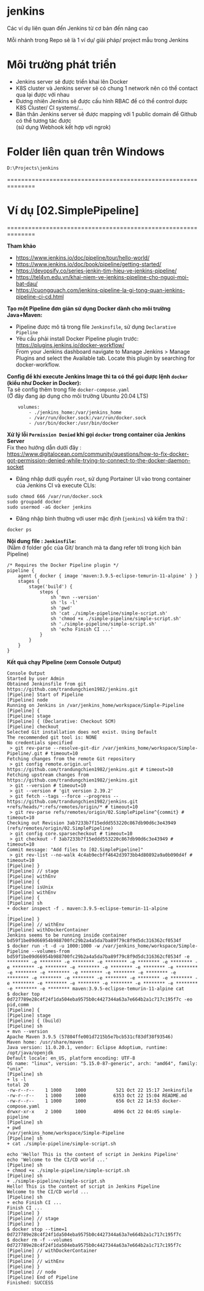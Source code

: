 
# jenkins
Các ví dụ liên quan đến Jenkins từ cơ bản đến nâng cao

Mỗi nhánh trong Repo sẽ là 1 ví dụ/ giải pháp/ project mẫu trong Jenkins

# Môi trường phát triển
- Jenkins server sẽ được triển khai lên Docker
- K8S cluster và Jenkins server sẽ có chung 1 network nên có thể contact qua lại được với nhau
- Đương nhiên Jenkins sẽ được cấu hình RBAC để có thể control được K8S Cluster/ CI systems/...
- Bản thân Jenkins server sẽ được mapping với 1 public domain để Github có thể tương tác được
<br>(sử dụng Webhook kết hợp với ngrok)

# Folder liên quan trên Windows
```
D:\Projects\jenkins
```
==============================================================
# Ví dụ [02.SimplePipeline]
==============================================================

**Tham khảo**
- https://www.jenkins.io/doc/pipeline/tour/hello-world/
- https://www.jenkins.io/doc/book/pipeline/getting-started/
- https://devopsify.co/series-jenkin-tim-hieu-ve-jenkins-pipeline/
- https://tel4vn.edu.vn/khai-niem-ve-jenkins-pipeline-cho-nguoi-moi-bat-dau/
- https://cuongquach.com/jenkins-pipeline-la-gi-tong-quan-jenkins-pipeline-ci-cd.html

**Tạo một Pipeline đơn giản sử dụng Docker dành cho môi trường Java+Maven:**
- Pipeline được mô tả trong file `Jenkinsfile`, sử dụng `Declarative Pipeline`
- Yêu cầu phải install Docker Pipeline plugin trước:
<br/>https://plugins.jenkins.io/docker-workflow/
<br/>From your Jenkins dashboard navigate to Manage Jenkins > Manage Plugins and select the Available tab. Locate this plugin by searching for docker-workflow.

**Config để khi execute Jenkins Image thì ta có thể gọi được lệnh `docker` (kiểu như Docker in Docker):** 
<br/>Ta sẽ config thêm trong file `docker-compose.yaml` 
<br/>(Ở đây đang áp dụng cho môi trường Ubuntu 20.04 LTS)
```shell
    volumes:
        - ./jenkins_home:/var/jenkins_home
        - /var/run/docker.sock:/var/run/docker.sock
        - /usr/bin/docker:/usr/bin/docker
```

**Xử lý lỗi `Permission Denied` khi gọi `docker` trong container của Jenkins Server**
<br/>Fix theo hướng dẫn dưới đây :
<br/>https://www.digitalocean.com/community/questions/how-to-fix-docker-got-permission-denied-while-trying-to-connect-to-the-docker-daemon-socket
  - Đăng nhập dưới quyền `root`, sử dụng Portainer UI vào trong container của Jenkins CI và execute CLIs:
```shell
sudo chmod 666 /var/run/docker.sock
sudo groupadd docker
sudo usermod -aG docker jenkins
```
  - Đăng nhập bình thường với user mặc định (`jenkins`) và kiểm tra thử :
```shell
docker ps
```

**Nội dung file : `Jenkinsfile`:**
<br/>(Nằm ở folder gốc của Git/ branch mà ta đang refer tới trong kịch bản Pipeline)
```shell
/* Requires the Docker Pipeline plugin */
pipeline {
    agent { docker { image 'maven:3.9.5-eclipse-temurin-11-alpine' } }
    stages {
        stage('build') {
            steps {
                sh 'mvn --version'
                sh 'ls -l'
                sh 'pwd'
                sh 'cat ./simple-pipeline/simple-script.sh'
                sh 'chmod +x ./simple-pipeline/simple-script.sh'
                sh './simple-pipeline/simple-script.sh'
                sh 'echo Finish CI ...'
            }
        }
    }
}
```

**Kết quả chạy Pipeline (xem Console Output)**
```shell
Console Output
Started by user Admin
Obtained Jenkinsfile from git https://github.com/trandungchien1982/jenkins.git
[Pipeline] Start of Pipeline
[Pipeline] node
Running on Jenkins in /var/jenkins_home/workspace/Simple-Pipeline
[Pipeline] {
[Pipeline] stage
[Pipeline] { (Declarative: Checkout SCM)
[Pipeline] checkout
Selected Git installation does not exist. Using Default
The recommended git tool is: NONE
No credentials specified
 > git rev-parse --resolve-git-dir /var/jenkins_home/workspace/Simple-Pipeline/.git # timeout=10
Fetching changes from the remote Git repository
 > git config remote.origin.url https://github.com/trandungchien1982/jenkins.git # timeout=10
Fetching upstream changes from https://github.com/trandungchien1982/jenkins.git
 > git --version # timeout=10
 > git --version # 'git version 2.39.2'
 > git fetch --tags --force --progress -- https://github.com/trandungchien1982/jenkins.git +refs/heads/*:refs/remotes/origin/* # timeout=10
 > git rev-parse refs/remotes/origin/02.SimplePipeline^{commit} # timeout=10
Checking out Revision 3ab7233b7f15eddd553220c867db90d6c3e43949 (refs/remotes/origin/02.SimplePipeline)
 > git config core.sparsecheckout # timeout=10
 > git checkout -f 3ab7233b7f15eddd553220c867db90d6c3e43949 # timeout=10
Commit message: "Add files to [02.SimplePipeline]"
 > git rev-list --no-walk 4c4ab9ecbff4642d3973bb4d80892a9a0b090d4f # timeout=10
[Pipeline] }
[Pipeline] // stage
[Pipeline] withEnv
[Pipeline] {
[Pipeline] isUnix
[Pipeline] withEnv
[Pipeline] {
[Pipeline] sh
+ docker inspect -f . maven:3.9.5-eclipse-temurin-11-alpine
.
[Pipeline] }
[Pipeline] // withEnv
[Pipeline] withDockerContainer
Jenkins seems to be running inside container bd59f1be09d66954b988700fc29b2a4a5da7ba89f79c8f9d5dc316362cf0534f
$ docker run -t -d -u 1000:1000 -w /var/jenkins_home/workspace/Simple-Pipeline --volumes-from bd59f1be09d66954b988700fc29b2a4a5da7ba89f79c8f9d5dc316362cf0534f -e ******** -e ******** -e ******** -e ******** -e ******** -e ******** -e ******** -e ******** -e ******** -e ******** -e ******** -e ******** -e ******** -e ******** -e ******** -e ******** -e ******** -e ******** -e ******** -e ******** -e ******** -e ******** -e ******** -e ******** -e ******** -e ******** -e ******** -e ******** -e ******** -e ******** -e ******** maven:3.9.5-eclipse-temurin-11-alpine cat
$ docker top 0d727789e28c4f24f1da504eba9575b0c4427344a63a7e664b2a1c717c195f7c -eo pid,comm
[Pipeline] {
[Pipeline] stage
[Pipeline] { (build)
[Pipeline] sh
+ mvn --version
Apache Maven 3.9.5 (57804ffe001d7215b5e7bcb531cf83df38f93546)
Maven home: /usr/share/maven
Java version: 11.0.20.1, vendor: Eclipse Adoptium, runtime: /opt/java/openjdk
Default locale: en_US, platform encoding: UTF-8
OS name: "linux", version: "5.15.0-87-generic", arch: "amd64", family: "unix"
[Pipeline] sh
+ ls -l
total 20
-rw-r--r--    1 1000     1000           521 Oct 22 15:17 Jenkinsfile
-rw-r--r--    1 1000     1000          6353 Oct 22 15:04 README.md
-rw-r--r--    1 1000     1000           656 Oct 22 14:53 docker-compose.yaml
drwxr-xr-x    2 1000     1000          4096 Oct 22 04:05 simple-pipeline
[Pipeline] sh
+ pwd
/var/jenkins_home/workspace/Simple-Pipeline
[Pipeline] sh
+ cat ./simple-pipeline/simple-script.sh

echo 'Hello! This is the content of script in Jenkins Pipeline'
echo 'Welcome to the CI/CD world ...'
[Pipeline] sh
+ chmod +x ./simple-pipeline/simple-script.sh
[Pipeline] sh
+ ./simple-pipeline/simple-script.sh
Hello! This is the content of script in Jenkins Pipeline
Welcome to the CI/CD world ...
[Pipeline] sh
+ echo Finish CI ...
Finish CI ...
[Pipeline] }
[Pipeline] // stage
[Pipeline] }
$ docker stop --time=1 0d727789e28c4f24f1da504eba9575b0c4427344a63a7e664b2a1c717c195f7c
$ docker rm -f --volumes 0d727789e28c4f24f1da504eba9575b0c4427344a63a7e664b2a1c717c195f7c
[Pipeline] // withDockerContainer
[Pipeline] }
[Pipeline] // withEnv
[Pipeline] }
[Pipeline] // node
[Pipeline] End of Pipeline
Finished: SUCCESS
```
